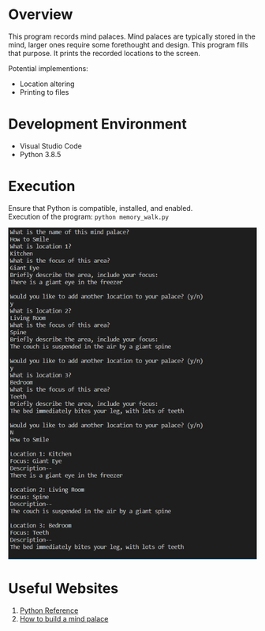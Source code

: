 # Overview
This program records mind palaces. Mind palaces are typically stored in the mind, larger ones require some forethought and design. This program fills that purpose. It prints the recorded locations to the screen.   

Potential implementions:
* Location altering
* Printing to files

# Development Environment
* Visual Studio Code  
* Python 3.8.5

# Execution
Ensure that Python is compatible, installed, and enabled.   
Execution of the program: `python memory_walk.py`

![Program screenshot displaying the population of an entry in the address book](memory_walk_execution.png)

# Useful Websites

1. [Python Reference](https://docs.python.org/3/library/index.html)
2. [How to build a mind palace](https://artofmemory.com/wiki/How_to_Build_a_Memory_Palace)